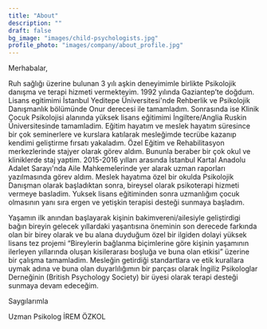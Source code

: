 ```yaml
---
title: "About"
description: ""
draft: false
bg_image: "images/child-psychologists.jpg"
profile_photo: "images/company/about_profile.jpg"
---
```


Merhabalar,


Ruh sağlığı üzerine bulunan 3 yılı aşkin deneyimimle birlikte Psikolojik danışma ve terapi hizmeti vermekteyim. 1992 yılında Gaziantep’te doğdum. Lisans egitimimi İstanbul Yeditepe Üniversitesi'nde Rehberlik ve Psikolojik Danışmanlık bölümünde Onur derecesi ile tamamladım. Sonrasında ise Klinik Çocuk Psikolojisi alanında yüksek lisans eğitimimi İngiltere/Anglia Ruskin Üniversitesinde tamamladim. Eğitim hayatım ve meslek hayatım süresince bir çok seminerlere ve kurslara katılarak mesleğimde tecrübe kazanıp kendimi geliştirme fırsatı yakaladım. Özel Eğitim ve Rehabilitasyon merkezlerinde stajyer olarak görev aldım. Bununla beraber bir çok okul ve kliniklerde staj yaptim. 2015-2016 yılları arasında İstanbul Kartal Anadolu Adalet Sarayı'nda Aile Mahkemelerinde yer alarak uzman raporları yazılmasında görev aldım. Meslek hayatıma özel bir okulda Psikolojik Danışman olarak başladıktan sonra, bireysel olarak psikoterapi hizmeti vermeye basladim. 
Yuksek lisans eğitiminden sonra uzmanlığım çocuk olmasının yanı sıra ergen ve yetişkin terapisi desteği sunmaya başladım.

Yaşamın ilk anından başlayarak kişinin bakimvereni/ailesiyle geliştirdigi bağın bireyin gelecek yıllardaki yaşantısına öneminin son derecede farkında olan bir birey olarak ve bu alana duyduğum özel bir ilgiden dolayi yüksek lisans tez projemi “Bireylerin bağlanma biçimlerine göre kişinin yaşamının ilerleyen yıllarında oluşan kisilerarası boşluğa ve buna olan etkisi” üzerine bir çalışma tamamladim.
Mesleğin getirdiği standartlara ve etik kurallara uymak adına ve buna olan duyarlılığımın bir parçası olarak İngiliz Psikologlar Derneğinin (British Psychology Society) bir üyesi olarak terapi desteği sunmaya devam edeceğim.

Saygılarımla

Uzman Psikolog İREM ÖZKOL
